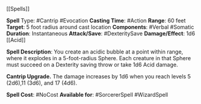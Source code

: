[[Spells]]

**Spell** Type: #Cantrip #Evocation
**Casting Time**: #Action
**Range**: 60 feet
**Target**: 5 foot radius around cast location
**Components**: #Verbal #Somatic
**Duration**: Instantaneous
**Attack/Save**: #DexteritySave
**Damage/Effect**: 1d6 [[Acid]]

**Spell Description**: 
	You create an acidic bubble at a point within range, where it explodes in a 5-foot-radius Sphere. Each creature in that Sphere must succeed on a Dexterity saving throw or take 1d6 Acid damage.

**Cantrip Upgrade.** The damage increases by 1d6
when you reach levels 5 (2d6),11 (3d6), and 17 (4d6).

**Spell Cost**: #NoCost
**Available for**: #SorcererSpell #WizardSpell